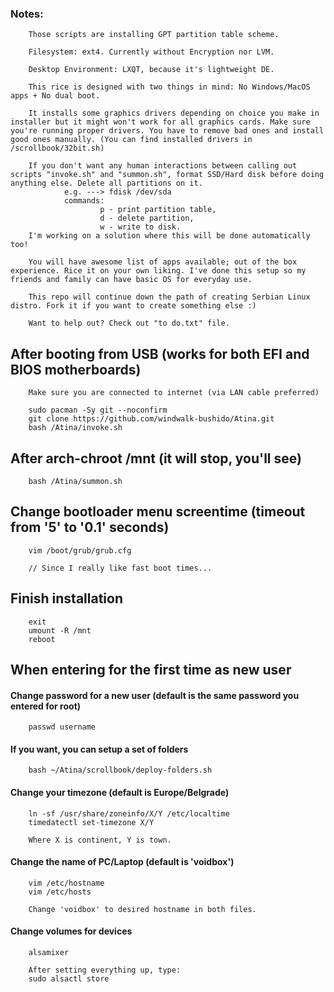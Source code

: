 ### Notes:
        Those scripts are installing GPT partition table scheme.

        Filesystem: ext4. Currently without Encryption nor LVM.

        Desktop Environment: LXQT, because it's lightweight DE.
        
        This rice is designed with two things in mind: No Windows/MacOS apps + No dual boot.

        It installs some graphics drivers depending on choice you make in installer but it might won't work for all graphics cards. Make sure you're running proper drivers. You have to remove bad ones and install good ones manually. (You can find installed drivers in /scrollbook/32bit.sh)

        If you don't want any human interactions between calling out scripts "invoke.sh" and "summon.sh", format SSD/Hard disk before doing anything else. Delete all partitions on it.
                e.g. ---> fdisk /dev/sda
                commands: 
                        p - print partition table,
                        d - delete partition,
                        w - write to disk.
        I'm working on a solution where this will be done automatically too!
        
        You will have awesome list of apps available; out of the box experience. Rice it on your own liking. I've done this setup so my friends and family can have basic OS for everyday use.

        This repo will continue down the path of creating Serbian Linux distro. Fork it if you want to create something else :)

        Want to help out? Check out "to do.txt" file.

## After booting from USB (works for both EFI and BIOS motherboards)
        Make sure you are connected to internet (via LAN cable preferred)

        sudo pacman -Sy git --noconfirm
        git clone https://github.com/windwalk-bushido/Atina.git
        bash /Atina/invoke.sh

## After arch-chroot /mnt (it will stop, you'll see)
        bash /Atina/summon.sh

## Change bootloader menu screentime (timeout from '5' to '0.1' seconds)
        vim /boot/grub/grub.cfg
        
        // Since I really like fast boot times...
## Finish installation
        exit
        umount -R /mnt
        reboot

## When entering for the first time as new user

#### Change password for a new user (default is the same password you entered for root)
        passwd username

#### If you want, you can setup a set of folders
        bash ~/Atina/scrollbook/deploy-folders.sh

#### Change your timezone (default is Europe/Belgrade)
        ln -sf /usr/share/zoneinfo/X/Y /etc/localtime
        timedatectl set-timezone X/Y

        Where X is continent, Y is town.

#### Change the name of PC/Laptop (default is 'voidbox')
        vim /etc/hostname
        vim /etc/hosts

        Change 'voidbox' to desired hostname in both files.

#### Change volumes for devices
        alsamixer

        After setting everything up, type:
        sudo alsactl store
